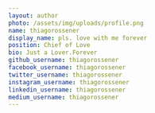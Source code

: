 ```yaml
---
layout: author
photo: /assets/img/uploads/profile.png
name: thiagorossener
display_name: pls. love with me forever
position: Chief of Love
bio: Just a Lover.Forever
github_username: thiagorossener
facebook_username: thiagorossener
twitter_username: thiagorossener
instagram_username: thiagorossener
linkedin_username: thiagorossener
medium_username: thiagorossener
---
```


